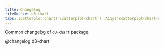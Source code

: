 ```yaml
---
title: Changelog
fileSource: d3-chart
tabs: Scatterplot chart('scatterplot-chart'), A11y('scatterplot-chart-a11y'), API('scatterplot-chart-api'), Examples('scatterplot-chart-d3-code'), Changelog('d3-chart-changelog')
---
```


Common changelog of `d3-chart` package.

@changelog d3-chart
